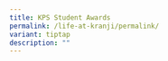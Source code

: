 ```yaml
---
title: KPS Student Awards
permalink: /life-at-kranji/permalink/
variant: tiptap
description: ""
---
```

